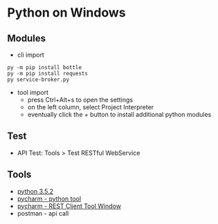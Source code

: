 
# Python on Windows
## Modules
- cli import
```
py -m pip install bottle
py -m pip install requests
py service-broker.py
```
- tool import
  - press Ctrl+Alt+s to open the settings
  - on the left column, select Project Interpreter
  - eventually click the + button to install additional python modules

## Test
- API Test: Tools > Test RESTful WebService

## Tools
- [python 3.5.2](https://www.python.org/downloads/release/python-352/)
- [pycharm - python tool](https://www.jetbrains.com/pycharm/)
- [pycharm - REST Client Tool Window](https://www.jetbrains.com/help/pycharm/2016.1/rest-client-tool-window.html)
- postman - api call
